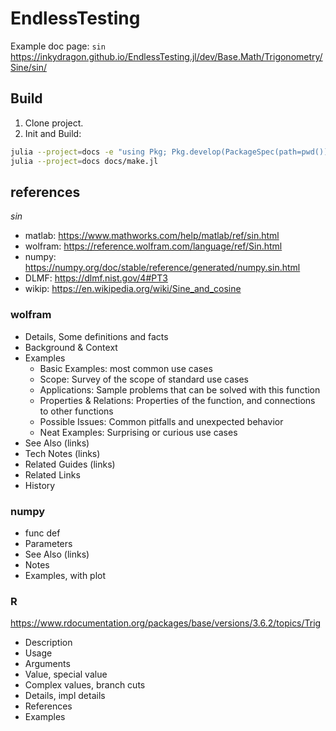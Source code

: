# EndlessTesting

Example doc page: `sin` https://inkydragon.github.io/EndlessTesting.jl/dev/Base.Math/Trigonometry/Sine/sin/


## Build
1. Clone project.
2. Init and Build:
```sh
julia --project=docs -e "using Pkg; Pkg.develop(PackageSpec(path=pwd())); Pkg.instantiate();"
julia --project=docs docs/make.jl
```

## references
*sin*
- matlab:   https://www.mathworks.com/help/matlab/ref/sin.html
- wolfram:  https://reference.wolfram.com/language/ref/Sin.html
- numpy:    https://numpy.org/doc/stable/reference/generated/numpy.sin.html
- DLMF:     https://dlmf.nist.gov/4#PT3
- wikip:    https://en.wikipedia.org/wiki/Sine_and_cosine

### wolfram
- Details, Some definitions and facts
- Background & Context
- Examples
    + Basic Examples: most common use cases
    + Scope: Survey of the scope of standard use cases
    + Applications: Sample problems that can be solved with this function
    + Properties & Relations: Properties of the function, and connections to other functions
    + Possible Issues: Common pitfalls and unexpected behavior
    + Neat Examples: Surprising or curious use cases
- See Also (links)
- Tech Notes (links)
- Related Guides (links)
- Related Links
- History

### numpy
- func def
- Parameters
- See Also (links)
- Notes
- Examples, with plot

### R
https://www.rdocumentation.org/packages/base/versions/3.6.2/topics/Trig
- Description
- Usage
- Arguments
- Value, special value
- Complex values, branch cuts
- Details, impl details
- References
- Examples
